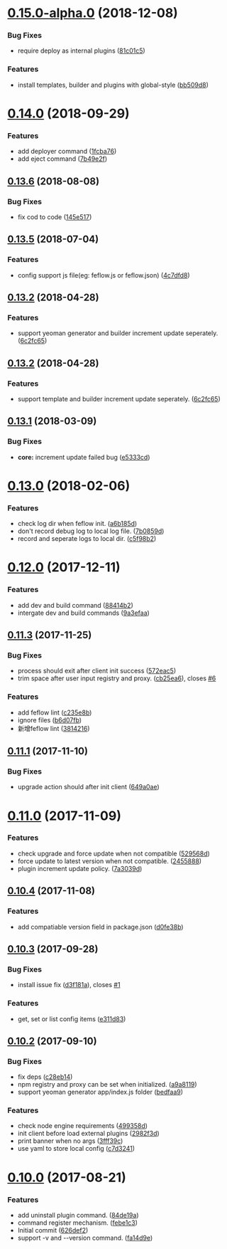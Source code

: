 <a name="0.15.0-alpha.0"></a>
# [0.15.0-alpha.0](https://github.com/feflow/feflow/compare/v0.14.0...v0.15.0-alpha.0) (2018-12-08)


### Bug Fixes

* require deploy as internal plugins ([81c01c5](https://github.com/feflow/feflow/commit/81c01c5))


### Features

* install templates, builder and plugins with global-style ([bb509d8](https://github.com/feflow/feflow/commit/bb509d8))



<a name="0.14.0"></a>
# [0.14.0](https://github.com/feflow/feflow/compare/v0.13.6...v0.14.0) (2018-09-29)


### Features

* add deployer command ([1fcba76](https://github.com/feflow/feflow/commit/1fcba76))
* add eject command ([7b49e2f](https://github.com/feflow/feflow/commit/7b49e2f))



<a name="0.13.6"></a>
## [0.13.6](https://github.com/feflow/feflow/compare/v0.13.5...v0.13.6) (2018-08-08)


### Bug Fixes

* fix cod to code ([145e517](https://github.com/feflow/feflow/commit/145e517))



<a name="0.13.5"></a>
## [0.13.5](https://github.com/feflow/feflow/compare/v0.13.4...v0.13.5) (2018-07-04)


### Features

* config support js file(eg: feflow.js or feflow.json) ([4c7dfd8](https://github.com/feflow/feflow/commit/4c7dfd8))



<a name="0.13.2"></a>
## [0.13.2](https://github.com/feflow/feflow/compare/v0.13.1...v0.13.2) (2018-04-28)


### Features

* support yeoman generator and builder increment update seperately. ([6c2fc65](https://github.com/feflow/feflow/commit/6c2fc65))



<a name="0.13.2"></a>
## [0.13.2](https://github.com/feflow/feflow/compare/v0.13.1...v0.13.2) (2018-04-28)


### Features

* support template and builder increment update seperately. ([6c2fc65](https://github.com/feflow/feflow/commit/6c2fc65))



<a name="0.13.1"></a>
## [0.13.1](https://github.com/feflow/feflow/compare/v0.13.0...v0.13.1) (2018-03-09)


### Bug Fixes

* **core:** increment update failed bug ([e5333cd](https://github.com/feflow/feflow/commit/e5333cd))



<a name="0.13.0"></a>
# [0.13.0](https://github.com/feflow/feflow/compare/v0.12.0...v0.13.0) (2018-02-06)


### Features

* check log dir when feflow init. ([a6b185d](https://github.com/feflow/feflow/commit/a6b185d))
* don't record debug log to local log file. ([7b0859d](https://github.com/feflow/feflow/commit/7b0859d))
* record and seperate logs to local dir. ([c5f98b2](https://github.com/feflow/feflow/commit/c5f98b2))



<a name="0.12.0"></a>
# [0.12.0](https://github.com/feflow/feflow/compare/v0.12.0-alpha.1...v0.12.0) (2017-12-11)

### Features

* add dev and build command ([88414b2](https://github.com/feflow/feflow/commit/88414b2))
* intergate dev and build commands ([9a3efaa](https://github.com/feflow/feflow/commit/9a3efaa))



<a name="0.11.3"></a>
## [0.11.3](https://github.com/feflow/feflow/compare/v0.11.1...v0.11.3) (2017-11-25)


### Bug Fixes

* process should exit after client init success ([572eac5](https://github.com/feflow/feflow/commit/572eac5))
* trim space after user input registry and proxy. ([cb25ea6](https://github.com/feflow/feflow/commit/cb25ea6)), closes [#6](https://github.com/feflow/feflow/issues/6)


### Features

* add feflow lint ([c235e8b](https://github.com/feflow/feflow/commit/c235e8b))
* ignore files ([b6d07fb](https://github.com/feflow/feflow/commit/b6d07fb))
* 新增feflow lint ([3814216](https://github.com/feflow/feflow/commit/3814216))



<a name="0.11.1"></a>
## [0.11.1](https://github.com/feflow/feflow/compare/v0.11.0...v0.11.1) (2017-11-10)


### Bug Fixes

* upgrade action should after init client ([649a0ae](https://github.com/feflow/feflow/commit/649a0ae))



<a name="0.11.0"></a>
# [0.11.0](https://github.com/feflow/feflow/compare/v0.10.4...v0.11.0) (2017-11-09)


### Features

* check upgrade and force update when not compatible ([529568d](https://github.com/feflow/feflow/commit/529568d))
* force update to latest version when not compatible. ([2455888](https://github.com/feflow/feflow/commit/2455888))
* plugin increment update policy. ([7a3039d](https://github.com/feflow/feflow/commit/7a3039d))



<a name="0.10.4"></a>
## [0.10.4](https://github.com/feflow/feflow/compare/v0.10.3...v0.10.4) (2017-11-08)


### Features

* add compatiable version field in package.json ([d0fe38b](https://github.com/feflow/feflow/commit/d0fe38b))



<a name="0.10.3"></a>
## [0.10.3](https://github.com/feflow/feflow/compare/v0.10.2...v0.10.3) (2017-09-28)


### Bug Fixes

* install issue fix ([d3f181a](https://github.com/feflow/feflow/commit/d3f181a)), closes [#1](https://github.com/feflow/feflow/issues/1)


### Features

* get, set or list config items ([e311d83](https://github.com/feflow/feflow/commit/e311d83))



<a name="0.10.2"></a>
## [0.10.2](https://github.com/feflow/feflow/compare/v0.10.0...v0.10.2) (2017-09-10)


### Bug Fixes

* fix deps ([c28eb14](https://github.com/feflow/feflow/commit/c28eb14))
* npm registry and proxy can be set when initialized. ([a9a8119](https://github.com/feflow/feflow/commit/a9a8119))
* support yeoman generator app/index.js folder ([bedfaa9](https://github.com/feflow/feflow/commit/bedfaa9))


### Features

* check node engine requirements ([499358d](https://github.com/feflow/feflow/commit/499358d))
* init client before load external plugins ([2982f3d](https://github.com/feflow/feflow/commit/2982f3d))
* print banner when no args ([3fff39c](https://github.com/feflow/feflow/commit/3fff39c))
* use yaml to store local config ([c7d3241](https://github.com/feflow/feflow/commit/c7d3241))



<a name="0.10.0"></a>
# [0.10.0](https://github.com/feflow/feflow/compare/626def2...v0.10.0) (2017-08-21)


### Features

* add uninstall plugin command. ([84de19a](https://github.com/feflow/feflow/commit/84de19a))
* command register mechanism. ([febe1c3](https://github.com/feflow/feflow/commit/febe1c3))
* Initial commit ([626def2](https://github.com/feflow/feflow/commit/626def2))
* support -v and --version command. ([fa14d9e](https://github.com/feflow/feflow/commit/fa14d9e))
